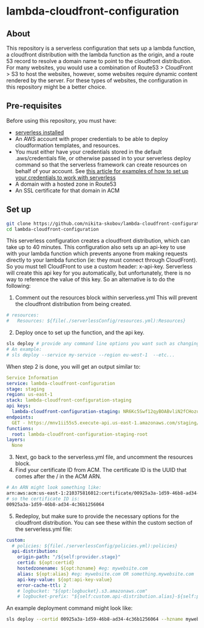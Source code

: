 # lambda-cloudfront-configuration

## About
This repository is a serverless configuration that sets up a lambda function, a cloudfront distribution with the lambda function as the origin, and a route 53 record to resolve a domain name to point to the cloudfront distribution. For many websites, you would use a combination of Route53 > CloudFront > S3 to host the websites, however, some websites require dynamic content rendered by the server. For these types of websites, the configuration in this repository might be a better choice.

## Pre-requisites
Before using this repository, you must have:
- [serverless installed](https://serverless.com/framework/docs/providers/aws/guide/quick-start/)
- An AWS account with proper credentials to be able to deploy cloudformation templates, and resources.
- You must either have your credentials stored in the default .aws/credentials file, or otherwise passed in to your serverless deploy command so that the serverless framework can create resources on behalf of your account. See [this article for examples of how to set up your credentials to work with serverless](https://serverless.com/framework/docs/providers/aws/guide/credentials/)
- A domain with a hosted zone in Route53
- An SSL certificate for that domain in ACM

## Set up

```sh
git clone https://github.com/nikita-skobov/lambda-cloudfront-configuration.git
cd lambda-cloudfront-configuration
```

This serverless configuration creates a cloudfront distribution, which can take up to 40 minutes. This configuration also sets up an api-key to use with your lambda function which prevents anyone from making requests directly to your lambda function (ie: they must connect through CloudFront). So you must tell CloudFront to use a custom header: x-api-key. Serverless will create this api key for you automatically, but unfortunately, there is no way to reference the value of this key. So an alternative is to do the following:

1. Comment out the resources block within serverless.yml This will prevent the cloudfront distribution from being created.
```yml
# resources:
#   Resources: ${file(./serverlessConfig/resources.yml):Resources}
```
2. Deploy once to set up the function, and the api key.
```sh
sls deploy # provide any command line options you want such as changing the service name, region, etc.
# An example:
# sls deploy --service my-service --region eu-west-1  --etc...
```
When step 2 is done, you will get an output similar to:
```yml
Service Information
service: lambda-cloudfront-configuration
stage: staging
region: us-east-1
stack: lambda-cloudfront-configuration-staging
api keys:
  lambda-cloudfront-configuration-staging: NR6Kc5Swf12qyBOABvliN2fCHozuhtGI1InPTRd6
endpoints:
  GET - https://mnv1ii55s5.execute-api.us-east-1.amazonaws.com/staging/
functions:
  root: lambda-cloudfront-configuration-staging-root
layers:
  None
```
3. Next, go back to the serverless.yml file, and uncomment the resources block.
4. Find your certificate ID from ACM. The certificate ID is the UUID that comes after the / in the ACM ARN.
```sh
# An ARN might look something like:
arn:aws:acm:us-east-1:210375816012:certificate/00925a3a-1d59-46b8-ad34-4c36b1256064
# so the certificate ID is:
00925a3a-1d59-46b8-ad34-4c36b1256064
```
5. Redeploy, but make sure to provide the necessary options for the cloudfront distribution. You can see these within the custom section of the serverless.yml file:
```yml
custom:
  # policies: ${file(./serverlessConfig/policies.yml):policies}
  api-distribution:
    origin-path: "/${self:provider.stage}"
    certid: ${opt:certid}
    hostedzonename: ${opt:hzname} #eg: mywebsite.com
    alias: ${opt:alias} #eg: mywebsite.com OR something.mywebsite.com
    api-key-value: ${opt:api-key-value}
    error-cache-ttl: 2
    # logbucket: "${opt:logbucket}.s3.amazonaws.com"
    # logbucket-prefix: "${self:custom.api-distribution.alias}-${self:provider.stage}"
```

An example deployment command might look like:
```sh
sls deploy --certid 00925a3a-1d59-46b8-ad34-4c36b1256064 --hzname mywebsite.com --alias mywebsite.com --api-key-value NR6Kc5Swf12qyBOABvliN2fCHozuhtGI1InPTRd6
```
